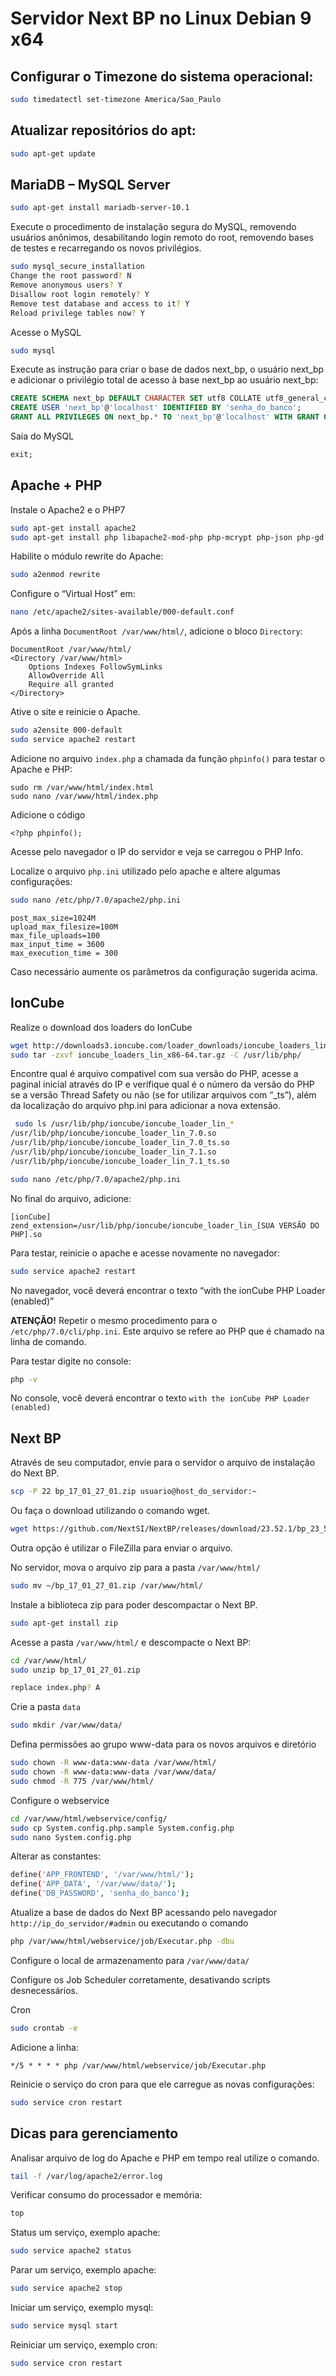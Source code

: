 # Servidor Next BP no Linux Debian 9 x64

## Configurar o Timezone do sistema operacional:
```bash
sudo timedatectl set-timezone America/Sao_Paulo
```

## Atualizar repositórios do apt:
```bash
sudo apt-get update
```

## MariaDB – MySQL Server
```bash
sudo apt-get install mariadb-server-10.1
```

Execute o procedimento de instalação segura do MySQL, removendo usuários anônimos, desabilitando login remoto do root, removendo bases de testes e recarregando os novos privilégios.
```bash
sudo mysql_secure_installation
Change the root password? N
Remove anonymous users? Y
Disallow root login remotely? Y
Remove test database and access to it? Y
Reload privilege tables now? Y 
```

Acesse o MySQL
```bash
sudo mysql
```

Execute as instrução para criar o base de dados next_bp, o usuário next_bp e adicionar o privilégio total de acesso à base next_bp ao usuário next_bp:
```sql
CREATE SCHEMA next_bp DEFAULT CHARACTER SET utf8 COLLATE utf8_general_ci;
CREATE USER 'next_bp'@'localhost' IDENTIFIED BY 'senha_do_banco';
GRANT ALL PRIVILEGES ON next_bp.* TO 'next_bp'@'localhost' WITH GRANT OPTION; 
```

Saia do MySQL
```sql
exit;
```

## Apache + PHP

Instale o Apache2 e o PHP7
```bash
sudo apt-get install apache2
sudo apt-get install php libapache2-mod-php php-mcrypt php-json php-gd php-imap php-interbase php-ldap php-odbc php-xml php-xmlrpc php-mysql php-curl php-mbstring php-zip
```

Habilite o módulo rewrite do Apache:
```bash
sudo a2enmod rewrite 
```

Configure o “Virtual Host” em:
```bash
nano /etc/apache2/sites-available/000-default.conf
```

Após a linha `DocumentRoot /var/www/html/`, adicione o bloco `Directory`:
```
DocumentRoot /var/www/html/
<Directory /var/www/html>
    Options Indexes FollowSymLinks
    AllowOverride All
    Require all granted
</Directory>
```

Ative o site e reinicie o Apache.
```bash
sudo a2ensite 000-default
sudo service apache2 restart
```

Adicione no arquivo `index.php` a chamada da função `phpinfo()` para testar o Apache e PHP:
```
sudo rm /var/www/html/index.html
sudo nano /var/www/html/index.php 
```

Adicione o código
```
<?php phpinfo();
```

Acesse pelo navegador o IP do servidor e veja se carregou o PHP Info.

Localize o arquivo `php.ini` utilizado pelo apache e altere algumas configurações:
```bash
sudo nano /etc/php/7.0/apache2/php.ini
```

```
post_max_size=1024M 
upload_max_filesize=100M 
max_file_uploads=100
max_input_time = 3600
max_execution_time = 300 
```

Caso necessário aumente os parâmetros da configuração sugerida acima.

## IonCube
Realize o download dos loaders do IonCube
```bash
wget http://downloads3.ioncube.com/loader_downloads/ioncube_loaders_lin_x86-64.tar.gz
sudo tar -zxvf ioncube_loaders_lin_x86-64.tar.gz -C /usr/lib/php/ 
```

Encontre qual é arquivo compativel com sua versão do PHP, acesse a paginal inicial através do IP e verifique qual é o número da versão do PHP se a versão Thread Safety ou não (se for utilizar arquivos com “_ts”), além da localização do arquivo php.ini para adicionar a nova extensão.
```bash
 sudo ls /usr/lib/php/ioncube/ioncube_loader_lin_*
/usr/lib/php/ioncube/ioncube_loader_lin_7.0.so
/usr/lib/php/ioncube/ioncube_loader_lin_7.0_ts.so
/usr/lib/php/ioncube/ioncube_loader_lin_7.1.so
/usr/lib/php/ioncube/ioncube_loader_lin_7.1_ts.so

sudo nano /etc/php/7.0/apache2/php.ini 
```
No final do arquivo, adicione:
```
[ionCube]
zend_extension=/usr/lib/php/ioncube/ioncube_loader_lin_[SUA VERSÃO DO PHP].so 
```

Para testar, reinicie o apache e acesse novamente no navegador:
```bash
sudo service apache2 restart
```

No navegador, você deverá encontrar o texto “with the ionCube PHP Loader (enabled)”

**ATENÇÃO!**
Repetir o mesmo procedimento para o `/etc/php/7.0/cli/php.ini`.
Este arquivo se refere ao PHP que é chamado na linha de comando.

Para testar digite no console:
```bash
php -v
```
No console, você deverá encontrar o texto `with the ionCube PHP Loader (enabled)`

## Next BP
Através de seu computador, envie para o servidor o arquivo de instalação do Next BP.
```bash
scp -P 22 bp_17_01_27_01.zip usuario@host_do_servidor:~ 
```
Ou faça o download utilizando o comando wget.
```bash
wget https://github.com/NextSI/NextBP/releases/download/23.52.1/bp_23_52_1_php70.zip
```

Outra opção é utilizar o FileZilla para enviar o arquivo.

No servidor, mova o arquivo zip para a pasta `/var/www/html/`
```bash
sudo mv ~/bp_17_01_27_01.zip /var/www/html/ 
```

Instale a biblioteca zip para poder descompactar o Next BP.
```bash
sudo apt-get install zip 
```

Acesse a pasta `/var/www/html/` e descompacte o Next BP:
```bash
cd /var/www/html/
sudo unzip bp_17_01_27_01.zip

replace index.php? A 
```
Crie a pasta `data`
```bash
sudo mkdir /var/www/data/ 
```

Defina permissões ao grupo www-data para os novos arquivos e diretório
```bash
sudo chown -R www-data:www-data /var/www/html/
sudo chown -R www-data:www-data /var/www/data/
sudo chmod -R 775 /var/www/html/ 
```

Configure o webservice
```bash
cd /var/www/html/webservice/config/
sudo cp System.config.php.sample System.config.php
sudo nano System.config.php 
```

Alterar as constantes:
```bash
define('APP_FRONTEND', '/var/www/html/');
define('APP_DATA', '/var/www/data/');
define('DB_PASSWORD', 'senha_do_banco'); 
```

Atualize a base de dados do Next BP acessando pelo navegador `http://ip_do_servidor/#admin` ou executando o comando
```bash
php /var/www/html/webservice/job/Executar.php -dbu
```

Configure o local de armazenamento para `/var/www/data/`

Configure os Job Scheduler corretamente, desativando scripts desnecessários.

Cron
```bash
sudo crontab -e 
```

Adicione a linha:
```
*/5 * * * * php /var/www/html/webservice/job/Executar.php
```

Reinicie o serviço do cron para que ele carregue as novas configurações:

```bash
sudo service cron restart
```

## Dicas para gerenciamento

Analisar arquivo de log do Apache e PHP em tempo real utilize o comando.
```bash
tail -f /var/log/apache2/error.log 
```

Verificar consumo do processador e memória:
```bash
top
```

Status um serviço, exemplo apache:
```bash
sudo service apache2 status
```

Parar um serviço, exemplo apache:
```bash
sudo service apache2 stop 
```

Iniciar um serviço, exemplo mysql:
```bash
sudo service mysql start
```

Reiniciar um serviço, exemplo cron:
```bash
sudo service cron restart 
```

